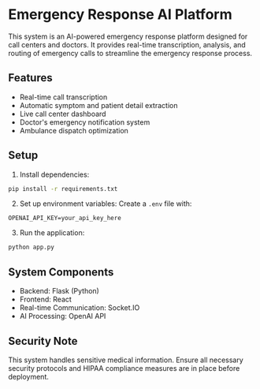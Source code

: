 # Emergency Response AI Platform

This system is an AI-powered emergency response platform designed for call centers and doctors. It provides real-time transcription, analysis, and routing of emergency calls to streamline the emergency response process.

## Features

- Real-time call transcription
- Automatic symptom and patient detail extraction
- Live call center dashboard
- Doctor's emergency notification system
- Ambulance dispatch optimization

## Setup

1. Install dependencies:
```bash
pip install -r requirements.txt
```

2. Set up environment variables:
Create a `.env` file with:
```
OPENAI_API_KEY=your_api_key_here
```

3. Run the application:
```bash
python app.py
```

## System Components

- Backend: Flask (Python)
- Frontend: React
- Real-time Communication: Socket.IO
- AI Processing: OpenAI API

## Security Note

This system handles sensitive medical information. Ensure all necessary security protocols and HIPAA compliance measures are in place before deployment.
